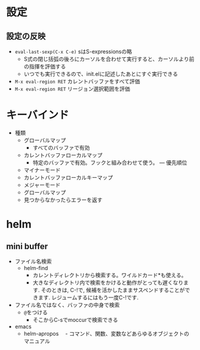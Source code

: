 # 設定
## 設定の反映
- `eval-last-sexp(C-x C-e)`  sはS-expressionsの略
  - S式の閉じ括弧の後ろにカーソルを合わせて実行すると、カーソルより前の指揮を評価する
  - いつでも実行できるので、init.elに記述したあとにすぐ実行できる
- `M-x eval-region RET` カレントバッファをすべて評価
- `M-x eval-region RET` リージョン選択範囲を評価

# キーバインド
- 種類
  - グローバルマップ
    - すべてのバッファで有効
  - カレントバッファローカルマップ
    - 特定のバッファで有効。フックと組み合わせて使う。
― 優先順位
  - マイナーモード
  - カレントバッファローカルキーマップ
  - メジャーモード
  - グローバルマップ
  - 見つからなかったらエラーを返す

# helm
## mini buffer
- ファイル名検索
  - helm-find
    - カレントディレクトリから検索する。ワイルドカード*も使える。
    - 大きなディレクトリ内で検索をかけると動作がとっても遅くなります. そのときは, C-!で, 候補を活かしたままサスペンドすることができます. レジュームするにはもう一度C-!です.
- ファイル名ではなく、バッファの中身で検索
  - `@`をつける
    - そこからC-sでmoccurで検索できる
- emacs
  - helm-apropos
  　- コマンド、関数、変数などあらゆるオブジェクトのマニュアル
    